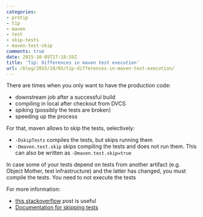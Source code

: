```yaml
---
categories:
- protip
- tip
- maven
- test
- skip-tests
- maven-test-skip
comments: true
date: 2015-10-05T17:18:55Z
title: 'Tip: Differences in maven test execution'
url: /blog/2015/10/05/tip-differences-in-maven-test-execution/
---
```


There are times when you only want to have the production code:

  * downstream job after a successful build
  * compiling in local after checkout from DVCS
  * spiking (possibly the tests are broken)
  * speeding up the process

For that, maven allows to skip the tests, selectively:

  * ``-DskipTests`` compiles the tests, but skips running them
  * ``-Dmaven.test.skip`` skips compiling the tests and does not run them. This can also be written as ``-Dmaven.test.skip=true``

In case some of your tests depend on tests from another artifact (e.g. Object Mother, test infrastructure) and the latter has changed, you must compile the tests. You need to not execute the tests

For more information:

 * [this stackoverflow](http://stackoverflow.com/questions/25639336/whats-the-difference-between-dskiptests-and-dmaven-test-skip-true) post is useful
 * [Documentation for skipping tests](http://maven.apache.org/surefire/maven-surefire-plugin/examples/skipping-test.html)

 